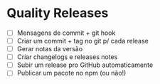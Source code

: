# Quality Releases

- [ ] Mensagens de commit + git hook
- [ ] Criar um commit + tag no git p/ cada release
- [ ] Gerar notas da versão
- [ ] Criar changelogs e releases notes
- [ ] Subir um release pro GitHub automaticamente
- [ ] Publicar um pacote no npm (ou não!)